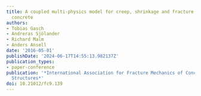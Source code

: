 ```yaml
---
title: A coupled multi-physics model for creep, shrinkage and fracture of early-age
  concrete
authors:
- Tobias Gasch
- Andreras Sjölander
- Richard Malm
- Anders Ansell
date: '2016-05-01'
publishDate: '2024-06-17T14:55:13.982137Z'
publication_types:
- paper-conference
publication: '*International Association for Fracture Mechanics of Concrete and Concrete
  Structures*'
doi: 10.21012/fc9.139
---
```

